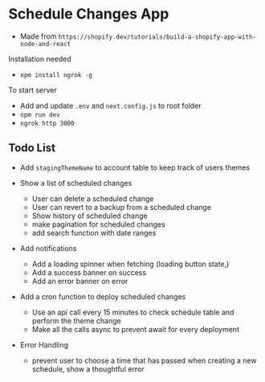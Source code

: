 # Schedule Changes App

- Made from `https://shopify.dev/tutorials/build-a-shopify-app-with-node-and-react`

Installation needed
- `npm install ngrok -g`

To start server
- Add and update `.env` and `next.config.js` to root folder 
- `npm run dev`
- `ngrok http 3000`

## Todo List

- Add `stagingThemeName` to account table to keep track of users themes

- Show a list of scheduled changes
    - User can delete a scheduled change
    - User can revert to a backup from a scheduled change
    - Show history of scheduled change
    - make pagination for scheduled changes
    - add search function with date ranges
    
- Add notifications
    - Add a loading spinner when fetching (loading button state,)
    - Add a success banner on success
    - Add an error banner on error

- Add a cron function to deploy scheduled changes
    - Use an api call every 15 minutes to check schedule table and perform the theme change
    - Make all the calls async to prevent await for every deployment
    
- Error Handling
    - prevent user to choose a time that has passed when creating a new schedule, show a thoughtful error
     